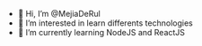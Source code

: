 - 👋 Hi, I’m @MejiaDeRul
- 👀 I’m interested in learn differents technologies 
- 🌱 I’m currently learning NodeJS and ReactJS

<!---
MejiaDeRul/MejiaDeRul is a ✨ special ✨ repository because its `README.md` (this file) appears on your GitHub profile.
You can click the Preview link to take a look at your changes.
--->
